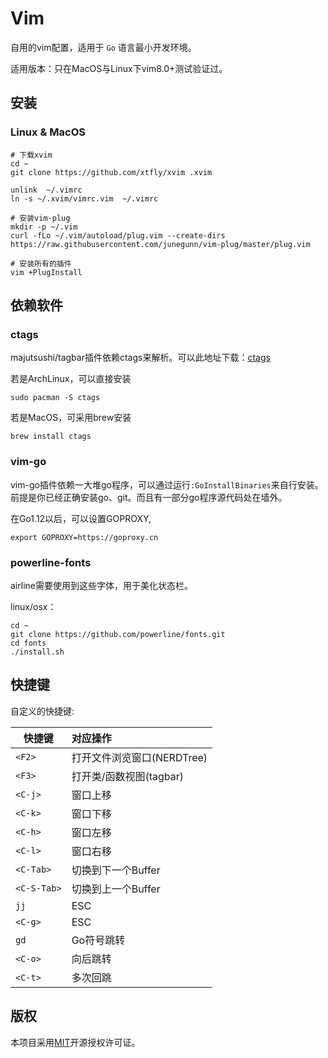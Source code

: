 Vim
======

自用的vim配置，适用于 `Go` 语言最小开发环境。

适用版本：只在MacOS与Linux下vim8.0+测试验证过。

## 安装

### Linux & MacOS

```shell
# 下载xvim
cd ~
git clone https://github.com/xtfly/xvim .xvim

unlink  ~/.vimrc
ln -s ~/.xvim/vimrc.vim  ~/.vimrc

# 安装vim-plug
mkdir -p ~/.vim
curl -fLo ~/.vim/autoload/plug.vim --create-dirs https://raw.githubusercontent.com/junegunn/vim-plug/master/plug.vim

# 安装所有的插件
vim +PlugInstall
```
 
## 依赖软件

### ctags

majutsushi/tagbar插件依赖ctags来解析。可以此地址下载：[ctags](http://ctags.sourceforge.net/)

若是ArchLinux，可以直接安装

    sudo pacman -S ctags


若是MacOS，可采用brew安装

    brew install ctags


### vim-go

vim-go插件依赖一大堆go程序，可以通过运行`:GoInstallBinaries`来自行安装。前提是你已经正确安装go、git。而且有一部分go程序源代码处在墙外。

在Go1.12以后，可以设置GOPROXY,

    export GOPROXY=https://goproxy.cn

### powerline-fonts

airline需要使用到这些字体，用于美化状态栏。

linux/osx：
```shell
cd ~
git clone https://github.com/powerline/fonts.git
cd fonts
./install.sh
```

## 快捷键

自定义的快捷键:

 快捷键         | 对应操作
 ------------- | :---------
 `<F2>`        | 打开文件浏览窗口(NERDTree)
 `<F3>`        | 打开类/函数视图(tagbar)
 `<C-j>`       | 窗口上移
 `<C-k>`       | 窗口下移
 `<C-h>`       | 窗口左移
 `<C-l>`       | 窗口右移
 `<C-Tab>`     | 切换到下一个Buffer 
 `<C-S-Tab>`   | 切换到上一个Buffer
 `jj`          | ESC
 `<C-g>`       | ESC
 `gd`          | Go符号跳转
 `<C-o>`       | 向后跳转
 `<C-t>`       | 多次回跳


## 版权

本项目采用[MIT](http://opensource.org/licenses/MIT)开源授权许可证。

